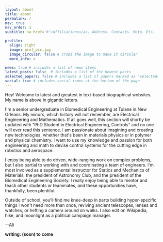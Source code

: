 ```yaml
---
layout: about
title: about
permalink: /
nav: true
nav_order: 1
subtitle: <a href='#'>Affiliations</a>. Address. Contacts. Moto. Etc.

profile:
  align: right
  image: prof_pic.jpg
  image_circular: false # crops the image to make it circular
  more_info: >

news: true # includes a list of news items
latest_posts: false  # includes a list of the newest posts
selected_papers: false # includes a list of papers marked as "selected={true}"
social: true # includes social icons at the bottom of the page
---
```


Hey! Welcome to latest and greatest in text-based biographical websites. My name is above in gigantic letters.

I'm a senior undergraduate in Biomedical Engineering at Tulane in New Orleans. My minors, which history will not remember, are Electrical Engineering and Mathematics. If all goes well, this section will shortly be updated with "PhD Student in Electrical Engineering, Controls" and no one will ever read this sentence. I am passionate about imagining and creating new technologies, whether that's been in materials physics or in polymer and physical chemistry. I want to use my knowledge and passion for both engineering and math to devise control systems for the cutting edge in robotics and aerospace.

I enjoy being able to do driven, wide-ranging work on complex problems, but I also partial to working with and coordinating a team of engineers. I'm most involved as a supplemental instructor for Statics and Mechanics of Materials, the president of Astronomy Club, and the president of the Biomedical Engineering Society. I really enjoy being able to mentor and teach other students or teammates, and these opportunities have, thankfully, been plentiful.

Outside of school, you'll find me knee-deep in parts building hyper-specific things I won't need more than once, reviving ancient telescopes, lenses and watches, or hefting a camera around on walks. I also edit on Wikipedia, hike, and moonlight as a political campaign manager.

--Ali

**writing: (soon) to come**